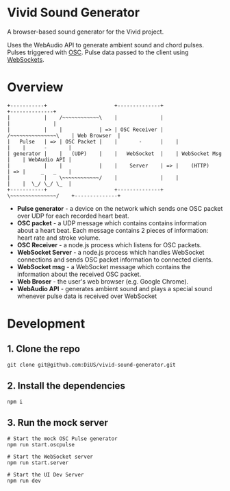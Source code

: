 # Vivid Sound Generator

A browser-based sound generator for the Vivid project. 

Uses the WebAudio API to generate ambient sound and chord pulses. Pulses triggered with 
[OSC](https://en.wikipedia.org/wiki/Open_Sound_Control). Pulse data passed to the client using 
[WebSockets](https://en.wikipedia.org/wiki/WebSocket).

# Overview

```
+-----------+                      +--------------+                         +--------------+
|           |    /~~~~~~~~~~~~\    |              |                         |              |
|           |    |            | => | OSC Receiver |    /~~~~~~~~~~~~~~~\    | Web Browser  |
|   Pulse   | => | OSC Packet |    |       -      |    |               |    |      -       |
| generator |    |   (UDP)    |    |   WebSocket  |    | WebSocket Msg |    | WebAudio API |
|           |    |            |    |    Server    | => |    (HTTP)     | => |     _   _    |
|           |    \~~~~~~~~~~~~/    |              |    |               |    |  \_/ \_/ \_  |
+-----------+                      +--------------+    \~~~~~~~~~~~~~~~/    +--------------+
```

* **Pulse generator** - a device on the network which sends one OSC packet over UDP for each 
recorded heart beat.
* **OSC packet** - a UDP message which contains contains information about a heart beat. Each 
message contains 2 pieces of information: heart rate and stroke volume.
* **OSC Receiver** - a node.js process which listens for OSC packets.
* **WebSocket Server** - a node.js process which handles WebSocket connections and sends OSC packet
information to connected clients.
* **WebSocket msg** - a WebSocket message which contains the information about the received OSC 
packet.
* **Web Broser** - the user's web browser (e.g. Google Chrome).
* **WebAudio API** - generates ambient sound and plays a special sound whenever pulse data is
received over WebSocket

# Development

## 1. Clone the repo

```
git clone git@github.com:DiUS/vivid-sound-generator.git
```

## 2. Install the dependencies 

```
npm i
```

## 3. Run the mock server

```
# Start the mock OSC Pulse generator
npm run start.oscpulse

# Start the WebSocket server
npm run start.server

# Start the UI Dev Server
npm run dev
```
